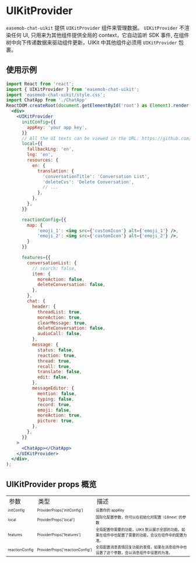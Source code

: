 # UIKitProvider

`easemob-chat-uikit` 提供 `UIKitProvider` 组件来管理数据。 `UIKitProvider` 不渲染任何 UI, 只用来为其他组件提供全局的 context，它自动监听 SDK 事件, 在组件树中向下传递数据来驱动组件更新，UIKit 中其他组件必须用 `UIKitProvider` 包裹。

## 使用示例

```jsx
import React from 'react';
import { UIKitProvider } from 'easemob-chat-uikit';
import 'easemob-chat-uikit/style.css';
import ChatApp from './ChatApp'
ReactDOM.createRoot(document.getElementById('root') as Element).render(
  <div>
    <UIKitProvider
      initConfig={{
        appKey: 'your app key',
      }}
      // All the UI texts can be viewed in the URL: https://github.com/easemob/Easemob-UIKit-web/tree/dev/local
      local={{
        fallbackLng: 'en',
        lng: 'en',
        resources: {
          en: {
            translation: {
              'conversationTitle': 'Conversation List',
              'deleteCvs': 'Delete Conversation',
              // ...
            },
          },
        },
      }}

      reactionConfig={{
        map: {
            'emoji_1': <img src={'customIcon'} alt={'emoji_1'} />,
            'emoji_2': <img src={'customIcon'} alt={'emoji_2'} />,
        }
      }}

      features={{
        conversationList: {
          // search: false,
          item: {
            moreAction: false,
            deleteConversation: false,
          },
        },
        chat: {
          header: {
            threadList: true,
            moreAction: true,
            clearMessage: true,
            deleteConversation: false,
            audioCall: false,
          },
          message: {
            status: false,
            reaction: true,
            thread: true,
            recall: true,
            translate: false,
            edit: false,
          },
          messageEditor: {
            mention: false,
            typing: false,
            record: true,
            emoji: false,
            moreAction: true,
            picture: true,
          },
        },
      }}
    >
      <ChatApp></ChatApp>
    </UIKitProvider>
  </div>,
);
```

## UIKitProvider props 概览

<table>
    <tr>
        <td>参数</td>
        <td>类型</td>
        <td>描述</td>
    </tr>
    <tr>
      <td style=font-size:10px>
        initConfig
      </td>
      <td style=font-size:10px>
        ProviderProps['initConfig']
      </td>
	  <td style=font-size:10px>设置你的 appKey</td>
      </tr>
	   <tr>
	   <td style=font-size:10px>
       local
        </td>
        <td style=font-size:10px>
       ProviderProps['local']
        </td>
	   <td style=font-size:10px>国际化配置参数，你可以在初始化时配置 `i18next` 的参数</td>
	   </tr>
        <tr>
	   <td style=font-size:10px>
       features
        </td>
        <td style=font-size:10px>
       ProviderProps['features']
        </td>
	   <td style=font-size:10px>全局配置你需要的功能，UIKit 默认展示全部的功能。如果在组件中也配置了需要的功能，会议在组件中的配置为准。</td>
	   </tr>
        <tr>
	   <td style=font-size:10px>
       reactionConfig
        </td>
        <td style=font-size:10px>
       ProviderProps['reactionConfig']
        </td>
	   <td style=font-size:10px>全局配置消息表情回复功能的表情，如果在消息组件中也设置了这个参数，会以消息组件中设置的为准。</td>
	   </tr>
       
</table>

